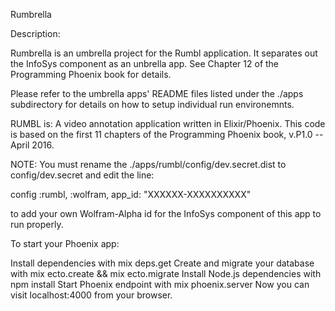 Rumbrella

Description:

Rumbrella is an umbrella project for the Rumbl application. It separates out the InfoSys component as an unbrella app. See Chapter 12 of the Programming Phoenix book for details.

Please refer to the umbrella apps' README files listed under the ./apps subdirectory for details on how to setup individual run environemnts.

RUMBL is:
A video annotation application written in Elixir/Phoenix. This code is based on the first 11 chapters of the Programming Phoenix book, v.P1.0 --April 2016.

NOTE: You must rename the ./apps/rumbl/config/dev.secret.dist to config/dev.secret and edit the line:

config :rumbl, :wolfram, app_id: "XXXXXX-XXXXXXXXXX"

to add your own Wolfram-Alpha id for the InfoSys component of this app to run properly.

To start your Phoenix app:

Install dependencies with mix deps.get
Create and migrate your database with mix ecto.create && mix ecto.migrate
Install Node.js dependencies with npm install
Start Phoenix endpoint with mix phoenix.server
Now you can visit localhost:4000 from your browser.
